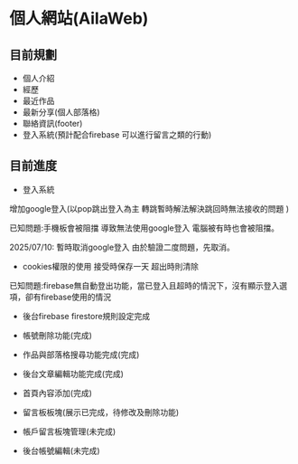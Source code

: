 # 個人網站(AilaWeb)
## 目前規劃
- 個人介紹
- 經歷
- 最近作品
- 最新分享(個人部落格)
- 聯絡資訊(footer)
- 登入系統(預計配合firebase 可以進行留言之類的行動)

## 目前進度 
- 登入系統

增加google登入(以pop跳出登入為主 轉跳暫時解法解決跳回時無法接收的問題 )

已知問題:手機板會被阻擋 導致無法使用google登入 電腦被有時也會被阻擋。

2025/07/10: 暫時取消google登入 由於驗證二度問題，先取消。

- cookies權限的使用 接受時保存一天 超出時則清除

已知問題:firebase無自動登出功能，當已登入且超時的情況下，沒有顯示登入選項，卻有firebase使用的情況

- 後台firebase firestore規則設定完成

- 帳號刪除功能(完成)

- 作品與部落格搜尋功能完成(完成)

- 後台文章編輯功能完成(完成)

- 首頁內容添加(完成)

- 留言板板塊(展示已完成，待修改及刪除功能)

- 帳戶留言板塊管理(未完成)

- 後台帳號編輯(未完成)





